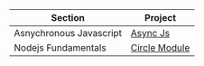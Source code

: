 | Section                 | Project                          |
| ----------------------- | -------------------------------- |
| Asnychronous Javascript | [Async Js](./async-js/post.js)   |
| Nodejs Fundamentals     | [Circle Module](./fundamentals/) |
